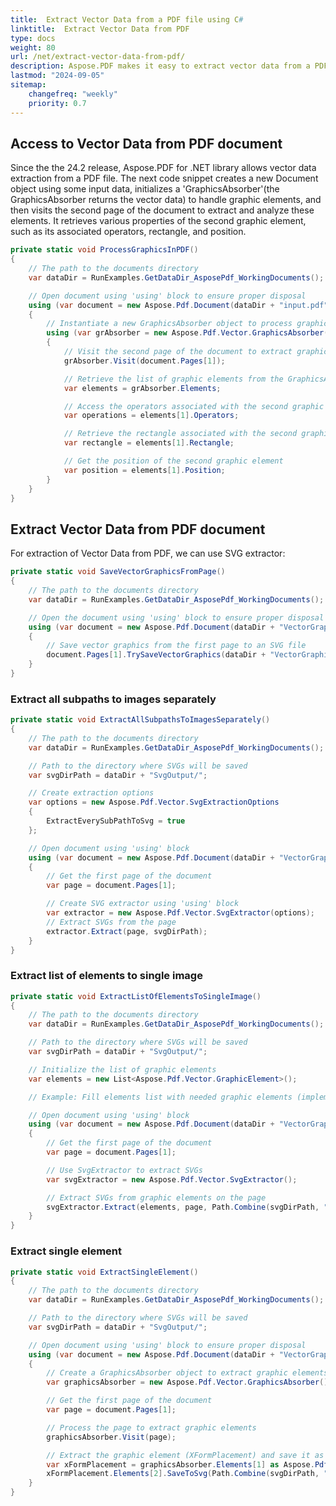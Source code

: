 ```yaml
---
title:  Extract Vector Data from a PDF file using C#
linktitle:  Extract Vector Data from PDF
type: docs
weight: 80
url: /net/extract-vector-data-from-pdf/
description: Aspose.PDF makes it easy to extract vector data from a PDF file. You can get the vector data (path, polygon, polyline), such as position, color, linewidth, etc.
lastmod: "2024-09-05"
sitemap:
    changefreq: "weekly"
    priority: 0.7
---
```

<script type="application/ld+json">
{
    "@context": "https://schema.org",
    "@type": "TechArticle",
    "headline": "Extract Vector Data from a PDF file using C#",
    "alternativeHeadline": "Effortless Vector Data Extraction from PDF with C#",
    "abstract": "Aspose.PDF for .NET now offers an innovative feature that enables users to seamlessly extract vector data from PDF files. This functionality includes detailed access to graphic elements, such as paths and polygons, along with their properties like position, color, and linewidth, empowering developers to handle vector graphics efficiently in their applications",
    "author": {
        "@type": "Person",
        "name": "Anastasiia Holub",
        "givenName": "Anastasiia",
        "familyName": "Holub",
        "url": "https://www.linkedin.com/in/anastasiia-holub-750430225/"
    },
    "genre": "pdf document generation",
    "wordcount": "361",
    "proficiencyLevel": "Beginner",
    "publisher": {
        "@type": "Organization",
        "name": "Aspose.PDF for .NET",
        "url": "https://products.aspose.com/pdf",
        "logo": "https://www.aspose.cloud/templates/aspose/img/products/pdf/aspose_pdf-for-net.svg",
        "alternateName": "Aspose",
        "sameAs": [
            "https://facebook.com/aspose.pdf/",
            "https://twitter.com/asposepdf",
            "https://www.youtube.com/channel/UCmV9sEg_QWYPi6BJJs7ELOg/featured",
            "https://www.linkedin.com/company/aspose",
            "https://stackoverflow.com/questions/tagged/aspose",
            "https://aspose.quora.com/",
            "https://aspose.github.io/"
        ],
        "contactPoint": [
            {
                "@type": "ContactPoint",
                "telephone": "+1 903 306 1676",
                "contactType": "sales",
                "areaServed": "US",
                "availableLanguage": "en"
            },
            {
                "@type": "ContactPoint",
                "telephone": "+44 141 628 8900",
                "contactType": "sales",
                "areaServed": "GB",
                "availableLanguage": "en"
            },
            {
                "@type": "ContactPoint",
                "telephone": "+61 2 8006 6987",
                "contactType": "sales",
                "areaServed": "AU",
                "availableLanguage": "en"
            }
        ]
    },
    "url": "/net/extract-vector-data-from-pdf/",
    "mainEntityOfPage": {
        "@type": "WebPage",
        "@id": "/net/extract-vector-data-from-pdf/"
    },
    "dateModified": "2024-11-25",
    "description": "Aspose.PDF can perform not only simple and easy tasks but also cope with more complex goals. Check the next section for advanced users and developers."
}
</script>

## Access to Vector Data from PDF document

Since the the 24.2 release, Aspose.PDF for .NET library allows vector data extraction from a PDF file.
The next code snippet creates a new Document object using some input data, initializes a 'GraphicsAbsorber'(the GraphicsAbsorber returns the vector data) to handle graphic elements, and then visits the second page of the document to extract and analyze these elements.
It retrieves various properties of the second graphic element, such as its associated operators, rectangle, and position.

```csharp
private static void ProcessGraphicsInPDF()
{
    // The path to the documents directory
    var dataDir = RunExamples.GetDataDir_AsposePdf_WorkingDocuments();

    // Open document using 'using' block to ensure proper disposal
    using (var document = new Aspose.Pdf.Document(dataDir + "input.pdf"))
    {
        // Instantiate a new GraphicsAbsorber object to process graphic elements
        using (var grAbsorber = new Aspose.Pdf.Vector.GraphicsAbsorber())
        {
            // Visit the second page of the document to extract graphic elements
            grAbsorber.Visit(document.Pages[1]);

            // Retrieve the list of graphic elements from the GraphicsAbsorber
            var elements = grAbsorber.Elements;

            // Access the operators associated with the second graphic element
            var operations = elements[1].Operators;

            // Retrieve the rectangle associated with the second graphic element
            var rectangle = elements[1].Rectangle;

            // Get the position of the second graphic element
            var position = elements[1].Position;
        }
    }
}
```

## Extract Vector Data from PDF document

For extraction of Vector Data from PDF, we can use SVG extractor:

```csharp
private static void SaveVectorGraphicsFromPage()
{
	// The path to the documents directory
	var dataDir = RunExamples.GetDataDir_AsposePdf_WorkingDocuments();

	// Open the document using 'using' block to ensure proper disposal
	using (var document = new Aspose.Pdf.Document(dataDir + "VectorGraphics.pdf"))
	{
		// Save vector graphics from the first page to an SVG file
		document.Pages[1].TrySaveVectorGraphics(dataDir + "VectorGraphics_out.svg");
	}
}
```

### Extract all subpaths to images separately

```csharp
private static void ExtractAllSubpathsToImagesSeparately()
{
	// The path to the documents directory
	var dataDir = RunExamples.GetDataDir_AsposePdf_WorkingDocuments();

	// Path to the directory where SVGs will be saved
	var svgDirPath = dataDir + "SvgOutput/";

	// Create extraction options
	var options = new Aspose.Pdf.Vector.SvgExtractionOptions
	{
		ExtractEverySubPathToSvg = true
	};

	// Open document using 'using' block
	using (var document = new Aspose.Pdf.Document(dataDir + "VectorGraphics.pdf"))
	{
		// Get the first page of the document
		var page = document.Pages[1];

		// Create SVG extractor using 'using' block
		var extractor = new Aspose.Pdf.Vector.SvgExtractor(options);
		// Extract SVGs from the page
		extractor.Extract(page, svgDirPath);
	}
}
```

### Extract list of elements to single image

```csharp
private static void ExtractListOfElementsToSingleImage()
{
	// The path to the documents directory
	var dataDir = RunExamples.GetDataDir_AsposePdf_WorkingDocuments();

	// Path to the directory where SVGs will be saved
	var svgDirPath = dataDir + "SvgOutput/";

	// Initialize the list of graphic elements
	var elements = new List<Aspose.Pdf.Vector.GraphicElement>();

	// Example: Fill elements list with needed graphic elements (implement your logic here)

	// Open document using 'using' block
	using (var document = new Aspose.Pdf.Document(dataDir + "VectorGraphics.pdf"))
	{
		// Get the first page of the document
		var page = document.Pages[1];

		// Use SvgExtractor to extract SVGs
		var svgExtractor = new Aspose.Pdf.Vector.SvgExtractor();

		// Extract SVGs from graphic elements on the page
		svgExtractor.Extract(elements, page, Path.Combine(svgDirPath, "VectorGraphics_out.svg"));
	}
}
```

### Extract single element

```csharp
private static void ExtractSingleElement()
{
	// The path to the documents directory
	var dataDir = RunExamples.GetDataDir_AsposePdf_WorkingDocuments();

	// Path to the directory where SVGs will be saved
	var svgDirPath = dataDir + "SvgOutput/";

	// Open document using 'using' block to ensure proper disposal
	using (var document = new Aspose.Pdf.Document(dataDir + "VectorGraphics.pdf"))
	{
		// Create a GraphicsAbsorber object to extract graphic elements
		var graphicsAbsorber = new Aspose.Pdf.Vector.GraphicsAbsorber();

		// Get the first page of the document
		var page = document.Pages[1];

		// Process the page to extract graphic elements
		graphicsAbsorber.Visit(page);

		// Extract the graphic element (XFormPlacement) and save it as SVG
		var xFormPlacement = graphicsAbsorber.Elements[1] as Aspose.Pdf.Vector.XFormPlacement;
		xFormPlacement.Elements[2].SaveToSvg(Path.Combine(svgDirPath, "VectorGraphics_out.svg"));
	}
}
```
